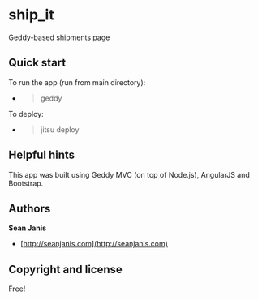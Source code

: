 ship_it
==============

Geddy-based shipments page

## Quick start

To run the app (run from main directory):

* > geddy

To deploy:

* > jitsu deploy

## Helpful hints

This app was built using Geddy MVC (on top of Node.js), AngularJS and Bootstrap.

## Authors

**Sean Janis**

+ [http://seanjanis.com](http://seanjanis.com)


## Copyright and license

Free!
